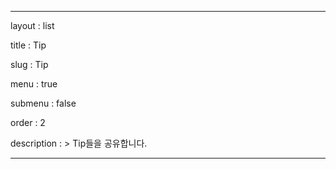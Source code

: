 ---

layout : list

title : Tip

slug : Tip

menu : true

submenu : false

order : 2

description : >
 Tip들을 공유합니다.

---